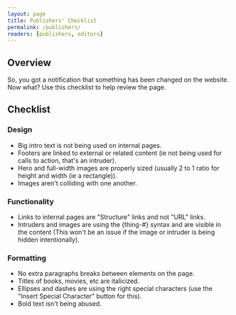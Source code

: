 ```yaml
---
layout: page
title: Publishers' Checklist
permalink: /publishers/
readers: [publishers, editors]
---
```


## Overview

So, you got a notification that something has been changed on the website. Now what? Use this checklist to help review the page.

## Checklist

### Design

- Big intro text is not being used on internal pages.
- Footers are linked to external or related content (ie not being used for calls to action, that's an intruder).
- Hero and full-width images are properly sized (usually 2 to 1 ratio for height and width (ie a rectangle)).
- Images aren't colliding with one another.

### Functionality

- Links to internal pages are "Structure" links and not "URL" links.
- Intruders and images are using the {thing-#} syntax and are visible in the content (This won't be an issue if the image or intruder is being hidden intentionally).

### Formatting

- No extra paragraphs breaks between elements on the page.
- Titles of books, movies, etc are italicized.
- Ellipses and dashes are using the right special characters (use the "Insert Special Character" button for this).
- Bold text isn't being abused.
